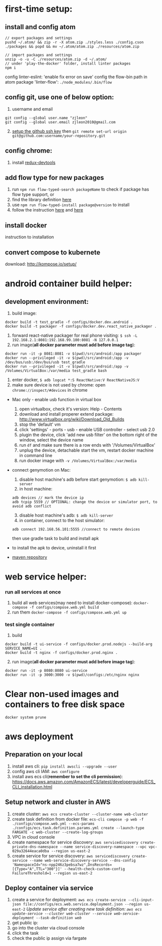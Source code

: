 # first-time setup:
## install and config atom
```
// export packages and settings
pushd ~/.atom/ && zip -r -X atom.zip ./styles.less ./config.cson ./packages && popd && mv ~/.atom/atom.zip ./resources/atom.zip

// import packages and settings
unzip -o -u -C ./resources/atom.zip -d ~/.atom/
// under 'play-the-docker' folder, install linter packages
npm i
```
config linter-eslint: 'enable fix error on save'
config the flow-bin path in atom package 'linter-flow': ``./node_modules/.bin/flow``

## config git, use one of below option:
1. username and email
```
git config --global user.name "zjleon"
git config --global user.email zjleon2010@gmail.com
```
2. [setup the github ssh key](https://help.github.com/articles/adding-a-new-ssh-key-to-your-github-account/) then ``git remote set-url origin git@github.com:username/your-repository.git``

## config chrome:
1. install [redux-devtools](https://chrome.google.com/webstore/detail/redux-devtools/lmhkpmbekcpmknklioeibfkpmmfibljd)

## add flow type for new packages
1. run ``npm run flow-typed-search packageName`` to check if package has flow type support, or
1. find the library definition [here](https://github.com/flowtype/flow-typed/tree/master/definitions/npm)
1. use ``npm run flow-typed-install package@version`` to install
3. follow the instruction [here](https://flow.org/en/docs/react/redux/)
and [here](https://github.com/flowtype/flow-typed/wiki/Importing-And-Using-Type-Definitions)

## install docker
instruction to installation

## convert compose to kubernete
download: http://kompose.io/setup/

# android container build helper:
## development environment:
1. build image:
```
docker build -t test_gradle -f configs/docker.dev.android .
docker build -t packager -f configs/docker.dev.react_native_packager .
```
1. forward react-native packager for real phone visiting: ``$ ssh -L 192.168.2.1:8081:192.168.99.100:8081 -N 127.0.0.1``
1. run image(**all docker parameter must add before image tag**):
```
docker run -it -p 8081:8081 -v $(pwd)/src/android:/app packager
docker run --privileged -it -v $(pwd)/src/android:/app -v /dev/bus/usb:/dev/bus/usb test_gradle
docker run --privileged -it -v $(pwd)/src/android:/app -v /Volumes/VirtualBox:/var/media test_gradle bash
```
1. enter docker, ``$ adb logcat *:S ReactNative:V ReactNativeJS:V``
1. make sure device is not used by chrome: open ``chrome://inspect/#devices`` in chrome
* Mac only - enable usb function in virtual box
  1. open virtualbox, check it's version: Help - Contents
  2. download and install properer extend package: http://www.virtualbox.org/wiki/Download_Old_Builds
  3. stop the 'default' vm
  4. click 'settings' - ports - usb - enable USB controller - select usb 2.0
  5. plugin the device, click 'add new usb filter' on the bottom right of the window, select the device name
  5. run ``df`` and make sure there is a row ends with '/Volumes/VirtualBox'
  6. unplug the device, detachable start the vm, restart docker machine in command line
  7. run docker image with ``-v /Volumes/VirtualBox:/var/media``

* connect genymotion on Mac:
  1. disable host machine's adb before start genymotion:
  ``$ adb kill-server``
  2. in host machine:
  ```
  adb devices // mark the device ip
  adb tcpip 5559 // OPTIONAL: change the device or simulator port, to avoid adb conflict
  ```
  3. disable host machine's adb:
  ``$ adb kill-server``
  4. in container, connect to the host simulator:
  ```
  adb connect 192.168.56.101:5555 //connect to remote devices
  ```
  then use gradle task to build and install apk
* to install the apk to device, uninstall it first
* [maven repository](https://mvnrepository.com/repos)

# web service helper:
### run all services at once
1. build all web services(may need to install docker-compose):
``docker-compose -f configs/compose.web.yml build``
2. run them
``docker-compose -f configs/compose.web.yml up``

### test single container
1. build
```
docker build -t ui-service -f configs/docker.prod.nodejs --build-arg SERVICE_NAME=UI .
docker build -t nginx -f configs/docker.prod.nginx .
```
2. run image(**all docker parameter must add before image tag**):
```
docker run -it -p 8080:8080 ui-service
docker run -it -p 3000:3000 -v $(pwd)/configs:/etc/nginx nginx
```

# Clear non-used images and containers to free disk space
```
docker system prune
```

# aws deployment
## Preparation on your local
1. install aws cli:
``pip install awscli --upgrade --user``
2. config aws cli IAM:
``aws configure``
3. install aws ecs cli(**remember to set the cli permission**):
https://docs.aws.amazon.com/AmazonECS/latest/developerguide/ECS_CLI_installation.html

## Setup network and cluster in AWS
1. create cluster:
``aws ecs create-cluster --cluster-name web-cluster``
2. create task definition from docker file:
``ecs-cli compose -p web -f ./configs/compose.web.yml --ecs-params ./configs/ecs.task.definition.params.yml create --launch-type FARGATE -c web-cluster --create-log-groups``
3. VPC in cloud console
4. create namespace for service discovery:
``aws servicediscovery create-private-dns-namespace --name service-discovery-namespace --vpc vpc-029a32644eaca0dba --region us-east-2``
5. create service for service discovery:
``aws servicediscovery create-service --name web-service-discovery-service --dns-config 'NamespaceId="ns-npp246z3pebsa7wz",DnsRecords=[{Type="A",TTL="300"}]' --health-check-custom-config FailureThreshold=1 --region us-east-2``

## Deploy container via service
1. create a service for deployment:
``aws ecs create-service --cli-input-json file://configs/ecs.web.service.deployment.json --region us-east-2``
*Update service after creating new task definition:
``aws ecs update-service --cluster web-cluster --service web-service-deployment --task-definition web``*
2. get public ip:
1. go into the cluster via cloud console
2. click the task
3. check the public ip assign via fargate
